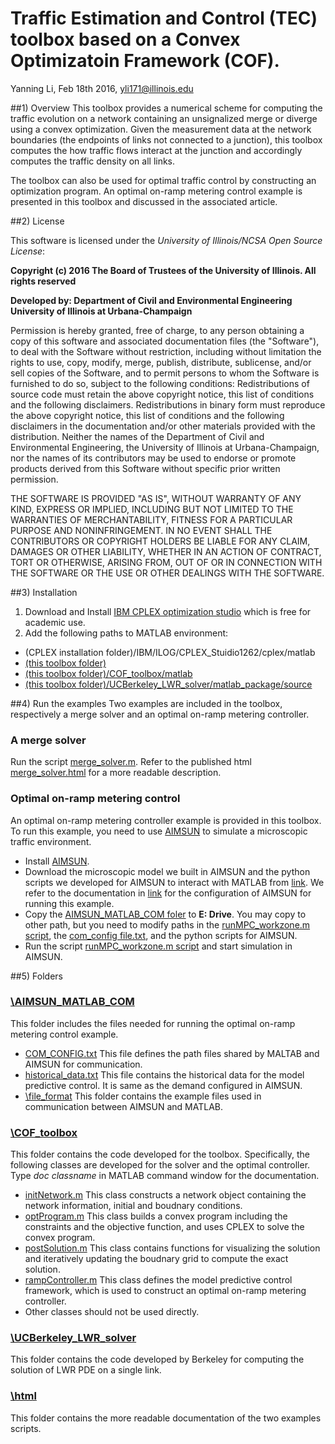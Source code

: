 # Traffic Estimation and Control (TEC) toolbox based on a Convex Optimizatoin Framework (COF).
Yanning Li, Feb 18th 2016, yli171@illinois.edu

##1) Overview
This toolbox provides a numerical scheme for computing the traffic evolution on a network containing an unsignalized merge or diverge using a convex optimization. Given the measurement data at the network boundaries (the endpoints of links not connected to a junction), this toolbox computes the how traffic flows interact at the junction and accordingly computes the traffic density on all links.

The toolbox can also be used for optimal traffic control by constructing an optimization program. An optimal on-ramp metering control example is presented in this toolbox and discussed in the associated article.

##2) License

This software is licensed under the *University of Illinois/NCSA Open Source License*:

**Copyright (c) 2016 The Board of Trustees of the University of Illinois. All rights reserved**

**Developed by: Department of Civil and Environmental Engineering University of Illinois at Urbana-Champaign**

Permission is hereby granted, free of charge, to any person obtaining a copy of this software and associated documentation files (the "Software"), to deal with the Software without restriction, including without limitation the rights to use, copy, modify, merge, publish, distribute, sublicense, and/or sell copies of the Software, and to permit persons to whom the Software is furnished to do so, subject to the following conditions: Redistributions of source code must retain the above copyright notice, this list of conditions and the following disclaimers. Redistributions in binary form must reproduce the above copyright notice, this list of conditions and the following disclaimers in the documentation and/or other materials provided with the distribution. Neither the names of the Department of Civil and Environmental Engineering, the University of Illinois at Urbana-Champaign, nor the names of its contributors may be used to endorse or promote products derived from this Software without specific prior written permission.

THE SOFTWARE IS PROVIDED "AS IS", WITHOUT WARRANTY OF ANY KIND, EXPRESS OR IMPLIED, INCLUDING BUT NOT LIMITED TO THE WARRANTIES OF MERCHANTABILITY, FITNESS FOR A PARTICULAR PURPOSE AND NONINFRINGEMENT. IN NO EVENT SHALL THE CONTRIBUTORS OR COPYRIGHT HOLDERS BE LIABLE FOR ANY CLAIM, DAMAGES OR OTHER LIABILITY, WHETHER IN AN ACTION OF CONTRACT, TORT OR OTHERWISE, ARISING FROM, OUT OF OR IN CONNECTION WITH THE SOFTWARE OR THE USE OR OTHER DEALINGS WITH THE SOFTWARE.

##3) Installation
1. Download and Install [IBM CPLEX optimization studio](http://www-03.ibm.com/software/products/en/ibmilogcpleoptistud) which is free for academic use. 
2. Add the following paths to MATLAB environment:
  - (CPLEX installation folder)/IBM/ILOG/CPLEX_Stuidio1262/cplex/matlab
  - [(this toolbox folder)](https://github.com/Lab-Work/TEC_COF)
  - [(this toolbox folder)/COF_toolbox/matlab](https://github.com/Lab-Work/TEC_COF/tree/master/COF_toolbox/matlab)
  - [(this toolbox folder)/UCBerkeley_LWR_solver/matlab_package/source](https://github.com/Lab-Work/TEC_COF/tree/master/UCBerkeley_LWR_solver/matlab_package/source)

##4) Run the examples
Two examples are included in the toolbox, respectively a merge solver and an optimal on-ramp metering controller.

### A merge solver
Run the script [merge_solver.m](https://github.com/Lab-Work/TEC_COF/blob/master/merge_solver.m). Refer to the published html [merge_solver.html](https://github.com/Lab-Work/TEC_COF/blob/master/html/merge_solver.html) for a more readable description. 

### Optimal on-ramp metering control
An optimal on-ramp metering controller example is provided in this toolbox. To run this example, you need to use [AIMSUN](https://www.aimsun.com/wp/) to simulate a microscopic traffic environment.
- Install [AIMSUN](https://www.aimsun.com/wp/).
- Download the microscopic model we built in AIMSUN and the python scripts we developed for AIMSUN to interact with MATLAB from [link](). We refer to the documentation in [link]() for the configuration of AIMSUN for running this example.
- Copy the [AIMSUN_MATLAB_COM foler](https://github.com/Lab-Work/TEC_COF/tree/master/AIMSUN_MATLAB_COM) to **E: Drive**. You may copy to other path, but you need to modify paths in the [runMPC_workzone.m script](https://github.com/Lab-Work/TEC_COF/blob/master/runMPC_workzone.m), the [com_config file.txt](https://github.com/Lab-Work/TEC_COF/blob/master/AIMSUN_MATLAB_COM/COM_CONFIG.txt), and the python scripts for AIMSUN.
- Run the script [runMPC_workzone.m script](https://github.com/Lab-Work/TEC_COF/blob/master/runMPC_workzone.m) and start simulation in AIMSUN. 

##5) Folders

### [\AIMSUN_MATLAB_COM](https://github.com/Lab-Work/TEC_COF/tree/master/AIMSUN_MATLAB_COM)
This folder includes the files needed for running the optimal on-ramp metering control example. 
- [COM_CONFIG.txt](https://github.com/Lab-Work/TEC_COF/blob/master/AIMSUN_MATLAB_COM/COM_CONFIG.txt) This file defines the path files shared by MALTAB and AIMSUN for communication.
- [historical_data.txt](https://github.com/Lab-Work/TEC_COF/blob/master/AIMSUN_MATLAB_COM/historical_data.txt) This file contains the historical data for the model predictive control. It is same as the demand configured in AIMSUN.
- [\file_format](https://github.com/Lab-Work/TEC_COF/tree/master/AIMSUN_MATLAB_COM/file_format) This folder contains the example files used in communication between AIMSUN and MATLAB.

### [\COF_toolbox](https://github.com/Lab-Work/TEC_COF/tree/master/COF_toolbox)
This folder contains the code developed for the toolbox. Specifically, the following classes are developed for the solver and the optimal controller. Type *doc classname* in MATLAB command window for the documentation. 
- [initNetwork.m](https://github.com/Lab-Work/TEC_COF/blob/master/COF_toolbox/matlab/initNetwork.m) This class constructs a network object containing the network information, initial and boudnary conditions. 
- [optProgram.m](https://github.com/Lab-Work/TEC_COF/blob/master/COF_toolbox/matlab/optProgram.m) This class builds a convex program including the constraints and the objective function, and uses CPLEX to solve the convex program. 
- [postSolution.m](https://github.com/Lab-Work/TEC_COF/blob/master/COF_toolbox/matlab/postSolution.m) This class contains functions for visualizing the solution and iteratively updating the boudnary grid to compute the exact solution. 
- [rampController.m](https://github.com/Lab-Work/TEC_COF/blob/master/COF_toolbox/matlab/rampController.m) This class defines the model predictive control framework, which is used to construct an optimal on-ramp metering controller.
- Other classes should not be used directly. 

### [\UCBerkeley_LWR_solver](https://github.com/Lab-Work/TEC_COF/tree/master/UCBerkeley_LWR_solver) 
This folder contains the code developed by Berkeley for computing the solution of LWR PDE on a single link.

### [\html](https://github.com/Lab-Work/TEC_COF/tree/master/html) 
This folder contains the more readable documentation of the two examples scripts. 










